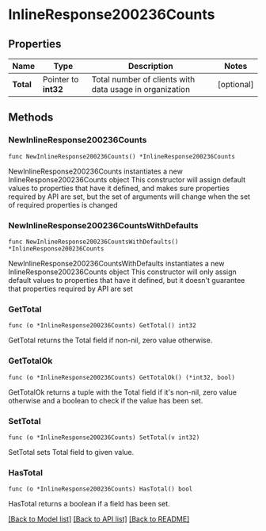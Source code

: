# InlineResponse200236Counts

## Properties

Name | Type | Description | Notes
------------ | ------------- | ------------- | -------------
**Total** | Pointer to **int32** | Total number of clients with data usage in organization | [optional] 

## Methods

### NewInlineResponse200236Counts

`func NewInlineResponse200236Counts() *InlineResponse200236Counts`

NewInlineResponse200236Counts instantiates a new InlineResponse200236Counts object
This constructor will assign default values to properties that have it defined,
and makes sure properties required by API are set, but the set of arguments
will change when the set of required properties is changed

### NewInlineResponse200236CountsWithDefaults

`func NewInlineResponse200236CountsWithDefaults() *InlineResponse200236Counts`

NewInlineResponse200236CountsWithDefaults instantiates a new InlineResponse200236Counts object
This constructor will only assign default values to properties that have it defined,
but it doesn't guarantee that properties required by API are set

### GetTotal

`func (o *InlineResponse200236Counts) GetTotal() int32`

GetTotal returns the Total field if non-nil, zero value otherwise.

### GetTotalOk

`func (o *InlineResponse200236Counts) GetTotalOk() (*int32, bool)`

GetTotalOk returns a tuple with the Total field if it's non-nil, zero value otherwise
and a boolean to check if the value has been set.

### SetTotal

`func (o *InlineResponse200236Counts) SetTotal(v int32)`

SetTotal sets Total field to given value.

### HasTotal

`func (o *InlineResponse200236Counts) HasTotal() bool`

HasTotal returns a boolean if a field has been set.


[[Back to Model list]](../README.md#documentation-for-models) [[Back to API list]](../README.md#documentation-for-api-endpoints) [[Back to README]](../README.md)


